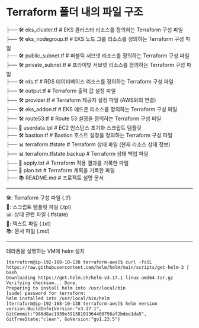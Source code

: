 # Terraform 폴더 내의 파일 구조
├── 🛠️ eks_cluster.tf # EKS 클러스터 리소스를 정의하는 Terraform 구성 파일 <br> ├── 🛠️ eks_nodegroup.tf # EKS 노드 그룹 리소스를 정의하는 Terraform 구성 파일 <br> ├── 🛠️ public_subnet.tf # 퍼블릭 서브넷 리소스를 정의하는 Terraform 구성 파일 <br> ├── 🛠️ private_subnet.tf # 프라이빗 서브넷 리소스를 정의하는 Terraform 구성 파일 <br> ├── 🛠️ rds.tf # RDS 데이터베이스 리소스를 정의하는 Terraform 구성 파일 <br> ├── 🛠️ output.tf # Terraform 출력 값 설정 파일 <br> ├── 🛠️ provider.tf # Terraform 제공자 설정 파일 (AWS와의 연결) <br> ├── 🛠️ eks_addon.tf # EKS 애드온 리소스를 정의하는 Terraform 구성 파일 <br> ├── 🛠️ route53.tf # Route 53 설정을 정의하는 Terraform 구성 파일 <br> ├── 📝 userdata.tpl # EC2 인스턴스 초기화 스크립트 템플릿 <br> ├── 🛠️ bastion.tf # Bastion 호스트 설정을 정의하는 Terraform 구성 파일 <br> ├── 📊 terraform.tfstate # Terraform 상태 파일 (현재 리소스 상태 정보) <br> ├── 📊 terraform.tfstate.backup # Terraform 상태 백업 파일 <br> ├── 📄 apply.txt # Terraform 적용 결과를 기록한 파일 <br> ├── 📄 plan.txt # Terraform 계획을 기록한 파일 <br> ├── 📚 README.md # 프로젝트 설명 문서 <br>

---

🛠️: Terraform 구성 파일 (.tf) <br>
📝: 스크립트 템플릿 파일 (.tpl) <br>
📊: 상태 관련 파일 (.tfstate) <br>
📄: 텍스트 파일 (.txt) <br>
📚: 문서 파일 (.md) <br>

---

테라폼을 실행하는 VM에 helm 설치
```
[terraform@ip-192-168-10-138 terraform-aws]$ curl -fsSL https://raw.githubusercontent.com/helm/helm/main/scripts/get-helm-3 | bash
Downloading https://get.helm.sh/helm-v3.17.1-linux-amd64.tar.gz
Verifying checksum... Done.
Preparing to install helm into /usr/local/bin
[sudo] password for terraform:
helm installed into /usr/local/bin/helm
[terraform@ip-192-168-10-138 terraform-aws]$ helm version
version.BuildInfo{Version:"v3.17.1", GitCommit:"980d8ac1939e39138101364400756af2bdee1da5", GitTreeState:"clean", GoVersion:"go1.23.5"}

```


